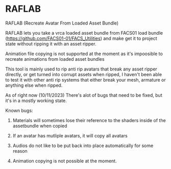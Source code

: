 # RAFLAB

RAFLAB (Recreate Avatar From Loaded Asset Bundle)

RAFLAB lets you take a vrca loaded asset bundle from FACS01 load bundle (https://github.com/FACS01-01/FACS_Utilities) and make get it to project state without ripping it with an asset ripper.

Animation file copying is not supported at the moment as it's impoosible to recreate animations from loaded asset bundles

This tool is mainly used to rip anti rip avatars that break any asset ripper directly, or get turned into corrupt assets when ripped, I haven't been able to test it with other anti rip systems that either break your mesh, armature or anything else when ripped.

As of right now (10/11/2023) There's alot of bugs that need to be fixed, but it's in a mostly working state.

Known bugs:

1.   Materials will sometimes lose their reference to the shaders inside of the assetbundle when copied
     
2.   If an avatar has mutliple avatars, it will copy all avatars
     
3.   Audios do not like to be put back into place automatically for some reason
     
4.   Animation copying is not possible at the moment.
